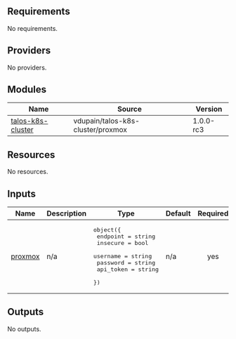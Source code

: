 <!-- BEGIN_TF_DOCS -->
## Requirements

No requirements.

## Providers

No providers.

## Modules

| Name | Source | Version |
|------|--------|---------|
| <a name="module_talos-k8s-cluster"></a> [talos-k8s-cluster](#module\_talos-k8s-cluster) | vdupain/talos-k8s-cluster/proxmox | 1.0.0-rc3 |

## Resources

No resources.

## Inputs

| Name | Description | Type | Default | Required |
|------|-------------|------|---------|:--------:|
| <a name="input_proxmox"></a> [proxmox](#input\_proxmox) | n/a | <pre>object({<br/>    endpoint  = string<br/>    insecure  = bool<br/>    username  = string<br/>    password  = string<br/>    api_token = string<br/>  })</pre> | n/a | yes |

## Outputs

No outputs.
<!-- END_TF_DOCS -->